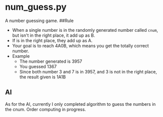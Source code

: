# num_guess.py
A number guessing game. 
##Rule
- When a single number is in the randomly generated number called `cnum`, but isn't in the right place, it add up as B.
- If is in the right place, they add up as A.
- Your goal is to reach 4A0B, which means you get the totally correct number.
- Example
    - The number generated is 3957
    - You guessed 1367
    - Since both number 3 and 7 is in 3957, and 3 is not in the right place, the result given is 1A1B
## AI
As for the AI, currently I only completed algorithm to guess the numbers in the cnum. Order computing in progress.
